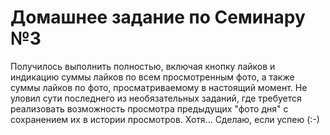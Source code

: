 # Домашнее задание по Семинару №3

Получилось выполнить полностью, включая кнопку лайков и индикацию суммы лайков по всем просмотренным фото, а также суммы лайков по фото, просматриваемому в настоящий момент.
Не уловил сути последнего из необязательных заданий, где требуется реализовать возможность просмотра предыдущих "фото дня" с сохранением их в истории просмотров. Хотя... Сделаю, если успею (:-)

